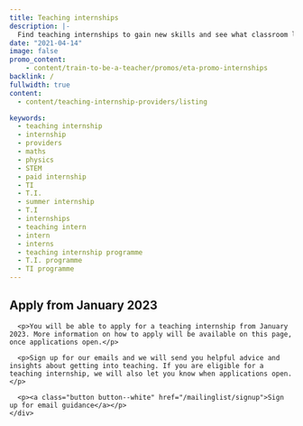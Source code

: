 ```yaml
---
title: Teaching internships
description: |-
  Find teaching internships to gain new skills and see what classroom life is like for £300 per week. Explore languages, computing, maths and physics internships.
date: "2021-04-14"
image: false
promo_content:
    - content/train-to-be-a-teacher/promos/eta-promo-internships
backlink: /
fullwidth: true
content:
  - content/teaching-internship-providers/listing

keywords:
  - teaching internship
  - internship
  - providers
  - maths
  - physics
  - STEM
  - paid internship
  - TI
  - T.I.
  - summer internship
  - T.I
  - internships
  - teaching intern
  - intern
  - interns
  - teaching internship programme
  - T.I. programme
  - TI programme
---
```


<section>
  <div class="content-alert content-alert--fullwidth">
    <div>
      <span class="icon icon-warning" aria-hidden="true"></span>
    </div>
    <div>
      <h2 class="heading-m">Apply from January 2023</h2>
      
      <p>You will be able to apply for a teaching internship from January 2023. More information on how to apply will be available on this page, once applications open.</p>

      <p>Sign up for our emails and we will send you helpful advice and insights about getting into teaching. If you are eligible for a teaching internship, we will also let you know when applications open.</p>

      <p><a class="button button--white" href="/mailinglist/signup">Sign up for email guidance</a></p>
    </div>
  </div>
</section>
